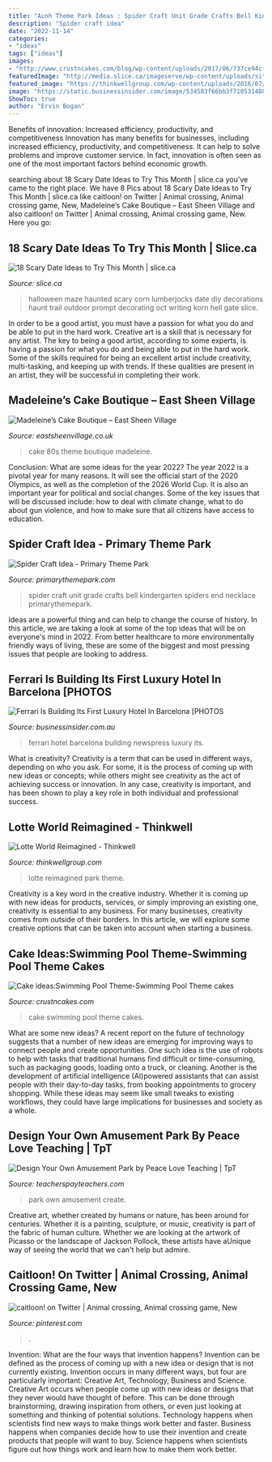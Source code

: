 ```yaml
---
title: "Acnh Theme Park Ideas : Spider Craft Unit Grade Crafts Bell Kindergarten Spiders End Necklace Primarythemepark"
description: "Spider craft idea"
date: "2022-11-14"
categories:
- "ideas"
tags: ["ideas"]
images:
- "http://www.crustncakes.com/blog/wp-content/uploads/2017/06/737ce94cfc8d1fc3e20e6c5be738381d.jpg"
featuredImage: "http://media.slice.ca/imageserve/wp-content/uploads/sites/5/2015/10/halloween-date-ideas-5/x.jpg"
featured_image: "https://thinkwellgroup.com/wp-content/uploads/2016/07/Lotte-World-Reimagined-Theme-Park_4-2.jpg"
image: "https://static.businessinsider.com/image/534583f66bb3f710531488b5/image.jpg"
ShowToc: true
author: "Ervin Bogan"
---
```



Benefits of innovation: Increased efficiency, productivity, and competitiveness
Innovation has many benefits for businesses, including increased efficiency, productivity, and competitiveness. It can help to solve problems and improve customer service. In fact, innovation is often seen as one of the most important factors behind economic growth.

	

		
searching about 18 Scary Date Ideas to Try This Month | slice.ca you've came to the right place. We have 8 Pics about 18 Scary Date Ideas to Try This Month | slice.ca like caitloon! on Twitter | Animal crossing, Animal crossing game, New, Madeleine’s Cake Boutique – East Sheen Village and also caitloon! on Twitter | Animal crossing, Animal crossing game, New. Here you go:
		
    
## 18 Scary Date Ideas To Try This Month | Slice.ca

<img loading=lazy src="http://media.slice.ca/imageserve/wp-content/uploads/sites/5/2015/10/halloween-date-ideas-5/x.jpg" onerror="this.onerror=null;this.src='https://tse4.mm.bing.net/th?id=OIP.M84Tp6i2PISZa95F2LtoYQHaJ4&amp;pid=15.1';" alt="18 Scary Date Ideas to Try This Month | slice.ca">

_Source: slice.ca_

>halloween maze haunted scary corn lumberjocks date diy decorations haunt trail outdoor prompt decorating oct writing korn hell gate slice. 

	

In order to be a good artist, you must have a passion for what you do and be able to put in the hard work.
Creative art is a skill that is necessary for any artist. The key to being a good artist, according to some experts, is having a passion for what you do and being able to put in the hard work. Some of the skills required for being an excellent artist include creativity, multi-tasking, and keeping up with trends. If these qualities are present in an artist, they will be successful in completing their work.

    
## Madeleine’s Cake Boutique – East Sheen Village

<img loading=lazy src="https://www.eastsheenvillage.co.uk/wp-content/uploads/2015/11/80s-Theme-Wedding-Cake.jpg" onerror="this.onerror=null;this.src='https://tse1.mm.bing.net/th?id=OIP.XSbdNG2tgZEhSkCBYubLmwHaJ4&amp;pid=15.1';" alt="Madeleine’s Cake Boutique – East Sheen Village">

_Source: eastsheenvillage.co.uk_

>cake 80s theme boutique madeleine. 

	

Conclusion: What are some ideas for the year 2022?
The year 2022 is a pivotal year for many reasons. It will see the official start of the 2020 Olympics, as well as the completion of the 2026 World Cup. It is also an important year for political and social changes. Some of the key issues that will be discussed include: how to deal with climate change, what to do about gun violence, and how to make sure that all citizens have access to education.

    
## Spider Craft Idea - Primary Theme Park

<img loading=lazy src="http://www.primarythemepark.com/wp-content/uploads/2017/09/spider-necklace-pin-1.jpg" onerror="this.onerror=null;this.src='https://tse2.mm.bing.net/th?id=OIP.XuT1lrbiptjxU4MWqyKRkgHaMK&amp;pid=15.1';" alt="Spider Craft Idea - Primary Theme Park">

_Source: primarythemepark.com_

>spider craft unit grade crafts bell kindergarten spiders end necklace primarythemepark. 

	

Ideas are a powerful thing and can help to change the course of history. In this article, we are taking a look at some of the top ideas that will be on everyone's mind in 2022. From better healthcare to more environmentally friendly ways of living, these are some of the biggest and most pressing issues that people are looking to address.

    
## Ferrari Is Building Its First Luxury Hotel In Barcelona [PHOTOS

<img loading=lazy src="https://static.businessinsider.com/image/534583f66bb3f710531488b5/image.jpg" onerror="this.onerror=null;this.src='https://tse3.mm.bing.net/th?id=OIP.HhUeGsDyIh_6wlCrf1bL1wHaFj&amp;pid=15.1';" alt="Ferrari Is Building Its First Luxury Hotel In Barcelona [PHOTOS">

_Source: businessinsider.com.au_

>ferrari hotel barcelona building newspress luxury its. 

	

What is creativity?
Creativity is a term that can be used in different ways, depending on who you ask. For some, it is the process of coming up with new ideas or concepts; while others might see creativity as the act of achieving success or innovation. In any case, creativity is important, and has been shown to play a key role in both individual and professional success.

    
## Lotte World Reimagined - Thinkwell

<img loading=lazy src="https://thinkwellgroup.com/wp-content/uploads/2016/07/Lotte-World-Reimagined-Theme-Park_4-2.jpg" onerror="this.onerror=null;this.src='https://tse3.mm.bing.net/th?id=OIP.BAuP3WjBEP6KbEhe6HVK2gHaEK&amp;pid=15.1';" alt="Lotte World Reimagined - Thinkwell">

_Source: thinkwellgroup.com_

>lotte reimagined park theme. 

	

Creativity is a key word in the creative industry. Whether it is coming up with new ideas for products, services, or simply improving an existing one, creativity is essential to any business. For many businesses, creativity comes from outside of their borders. In this article, we will explore some creative options that can be taken into account when starting a business.

    
## Cake Ideas:Swimming Pool Theme-Swimming Pool Theme Cakes

<img loading=lazy src="http://www.crustncakes.com/blog/wp-content/uploads/2017/06/737ce94cfc8d1fc3e20e6c5be738381d.jpg" onerror="this.onerror=null;this.src='https://tse4.mm.bing.net/th?id=OIP.sUbcLPcBjytqN0hHbr1EogHaKh&amp;pid=15.1';" alt="Cake ideas:Swimming Pool Theme-Swimming Pool Theme cakes">

_Source: crustncakes.com_

>cake swimming pool theme cakes. 

	

What are some new ideas?
A recent report on the future of technology suggests that a number of new ideas are emerging for improving ways to connect people and create opportunities. One such idea is the use of robots to help with tasks that traditional humans find difficult or time-consuming, such as packaging goods, loading onto a truck, or cleaning. Another is the development of artificial intelligence (AI)powered assistants that can assist people with their day-to-day tasks, from booking appointments to grocery shopping. While these ideas may seem like small tweaks to existing workflows, they could have large implications for businesses and society as a whole.

    
## Design Your Own Amusement Park By Peace Love Teaching | TpT

<img loading=lazy src="https://ecdn.teacherspayteachers.com/thumbitem/Create-Your-Own-Amusement-Park-1246745-1500873496/original-1246745-4.jpg" onerror="this.onerror=null;this.src='https://tse3.mm.bing.net/th?id=OIP.YCTqbCrqR5c7MZuAfx3WEwAAAA&amp;pid=15.1';" alt="Design Your Own Amusement Park by Peace Love Teaching | TpT">

_Source: teacherspayteachers.com_

>park own amusement create. 

	

Creative art, whether created by humans or nature, has been around for centuries. Whether it is a painting, sculpture, or music, creativity is part of the fabric of human culture. Whether we are looking at the artwork of Picasso or the landscape of Jackson Pollock, these artists have aUnique way of seeing the world that we can't help but admire.

    
## Caitloon! On Twitter | Animal Crossing, Animal Crossing Game, New

<img loading=lazy src="https://i.pinimg.com/736x/6e/5e/2b/6e5e2b47e23c3388d99e103d3fb7be33.jpg" onerror="this.onerror=null;this.src='https://tse2.mm.bing.net/th?id=OIP.66xGdi7ybMRWGb_qGZtVWwHaEK&amp;pid=15.1';" alt="caitloon! on Twitter | Animal crossing, Animal crossing game, New">

_Source: pinterest.com_

>. 

	

Invention: What are the four ways that invention happens?
Invention can be defined as the process of coming up with a new idea or design that is not currently existing. Invention occurs in many different ways, but four are particularly important: Creative Art, Technology, Business and Science. 
Creative Art occurs when people come up with new ideas or designs that they never would have thought of before. This can be done through brainstorming, drawing inspiration from others, or even just looking at something and thinking of potential solutions. Technology happens when scientists find new ways to make things work better and faster. Business happens when companies decide how to use their invention and create products that people will want to buy. Science happens when scientists figure out how things work and learn how to make them work better.

